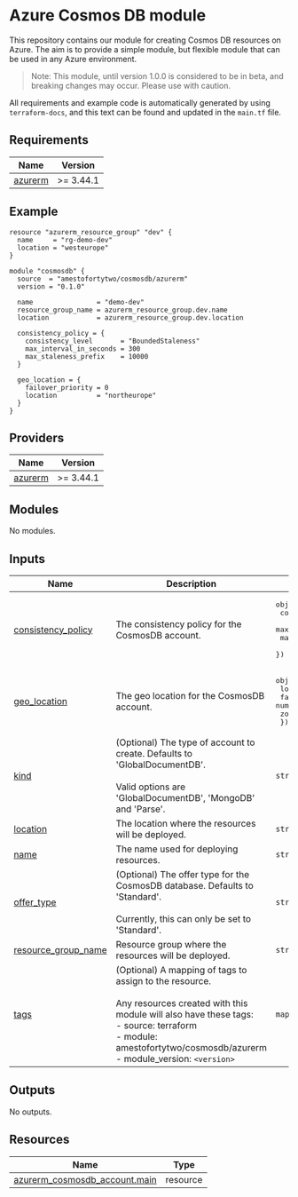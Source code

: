 <!-- BEGIN_TF_DOCS -->
# Azure Cosmos DB module

This repository contains our module for creating Cosmos DB resources on Azure. The aim is to provide a simple module, but flexible module that can be used in any Azure environment.

> Note: This module, until version 1.0.0 is considered to be in beta, and breaking changes may occur. Please use with caution.

All requirements and example code is automatically generated by using `terraform-docs`, and this text can be found and updated in the `main.tf` file.

## Requirements

| Name | Version |
|------|---------|
| <a name="requirement_azurerm"></a> [azurerm](#requirement\_azurerm) | >= 3.44.1 |

## Example

```hcl
resource "azurerm_resource_group" "dev" {
  name     = "rg-demo-dev"
  location = "westeurope"
}

module "cosmosdb" {
  source  = "amestofortytwo/cosmosdb/azurerm"
  version = "0.1.0"

  name                = "demo-dev"
  resource_group_name = azurerm_resource_group.dev.name
  location            = azurerm_resource_group.dev.location

  consistency_policy = {
    consistency_level       = "BoundedStaleness"
    max_interval_in_seconds = 300
    max_staleness_prefix    = 10000
  }

  geo_location = {
    failover_priority = 0
    location          = "northeurope"
  }
}
```

## Providers

| Name | Version |
|------|---------|
| <a name="provider_azurerm"></a> [azurerm](#provider\_azurerm) | >= 3.44.1 |

## Modules

No modules.

## Inputs

| Name | Description | Type | Default | Required |
|------|-------------|------|---------|:--------:|
| <a name="input_consistency_policy"></a> [consistency\_policy](#input\_consistency\_policy) | The consistency policy for the CosmosDB account. | <pre>object({<br>    consistency_level       = string<br>    max_interval_in_seconds = number<br>    max_staleness_prefix    = number<br>  })</pre> | n/a | yes |
| <a name="input_geo_location"></a> [geo\_location](#input\_geo\_location) | The geo location for the CosmosDB account. | <pre>object({<br>    location          = string<br>    failover_priority = number<br>    zone_redundant    = optional(bool)<br>  })</pre> | n/a | yes |
| <a name="input_kind"></a> [kind](#input\_kind) | (Optional) The type of account to create. Defaults to 'GlobalDocumentDB'.<br><br>  Valid options are 'GlobalDocumentDB', 'MongoDB' and 'Parse'. | `string` | `null` | no |
| <a name="input_location"></a> [location](#input\_location) | The location where the resources will be deployed. | `string` | n/a | yes |
| <a name="input_name"></a> [name](#input\_name) | The name used for deploying resources. | `string` | n/a | yes |
| <a name="input_offer_type"></a> [offer\_type](#input\_offer\_type) | (Optional) The offer type for the CosmosDB database. Defaults to 'Standard'.<br><br>  Currently, this can only be set to 'Standard'. | `string` | `"Standard"` | no |
| <a name="input_resource_group_name"></a> [resource\_group\_name](#input\_resource\_group\_name) | Resource group where the resources will be deployed. | `string` | n/a | yes |
| <a name="input_tags"></a> [tags](#input\_tags) | (Optional) A mapping of tags to assign to the resource.<br><br>  Any resources created with this module will also have these tags:<br>  - source: terraform<br>  - module: amestofortytwo/cosmosdb/azurerm<br>  - module\_version: `<version>` | `map(string)` | `{}` | no |

## Outputs

No outputs.

## Resources

| Name | Type |
|------|------|
| [azurerm_cosmosdb_account.main](https://registry.terraform.io/providers/hashicorp/azurerm/latest/docs/resources/cosmosdb_account) | resource |
<!-- END_TF_DOCS -->